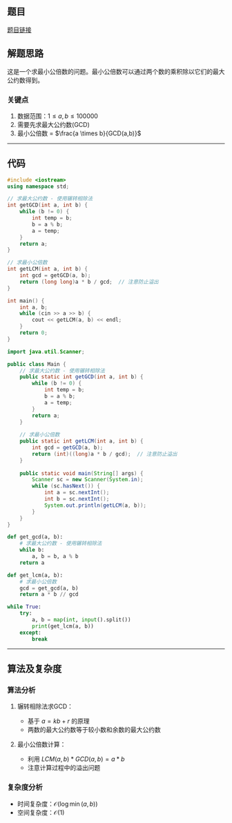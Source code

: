 ## 题目
[题目链接](https://www.nowcoder.com/practice/22948c2cad484e0291350abad86136c3?tpId=37&tqId=36932&sourceUrl=/exam/oj&channenl=wgithub&fromPut=wgithub)

## 解题思路

这是一个求最小公倍数的问题。最小公倍数可以通过两个数的乘积除以它们的最大公约数得到。

### 关键点
1. 数据范围：$1 \leq a,b \leq 100000$
2. 需要先求最大公约数(GCD)
3. 最小公倍数 = $\frac{a \times b}{GCD(a,b)}$

---

## 代码

```cpp []
#include <iostream>
using namespace std;

// 求最大公约数 - 使用辗转相除法
int getGCD(int a, int b) {
    while (b != 0) {
        int temp = b;
        b = a % b;
        a = temp;
    }
    return a;
}

// 求最小公倍数
int getLCM(int a, int b) {
    int gcd = getGCD(a, b);
    return (long long)a * b / gcd;  // 注意防止溢出
}

int main() {
    int a, b;
    while (cin >> a >> b) {
        cout << getLCM(a, b) << endl;
    }
    return 0;
}
```

```java []
import java.util.Scanner;

public class Main {
    // 求最大公约数 - 使用辗转相除法
    public static int getGCD(int a, int b) {
        while (b != 0) {
            int temp = b;
            b = a % b;
            a = temp;
        }
        return a;
    }
    
    // 求最小公倍数
    public static int getLCM(int a, int b) {
        int gcd = getGCD(a, b);
        return (int)((long)a * b / gcd);  // 注意防止溢出
    }
    
    public static void main(String[] args) {
        Scanner sc = new Scanner(System.in);
        while (sc.hasNext()) {
            int a = sc.nextInt();
            int b = sc.nextInt();
            System.out.println(getLCM(a, b));
        }
    }
}
```

```python []
def get_gcd(a, b):
    # 求最大公约数 - 使用辗转相除法
    while b:
        a, b = b, a % b
    return a

def get_lcm(a, b):
    # 求最小公倍数
    gcd = get_gcd(a, b)
    return a * b // gcd

while True:
    try:
        a, b = map(int, input().split())
        print(get_lcm(a, b))
    except:
        break
```

---

## 算法及复杂度

### 算法分析
1. 辗转相除法求GCD：
   - 基于 $a = kb + r$ 的原理
   - 两数的最大公约数等于较小数和余数的最大公约数

2. 最小公倍数计算：
   - 利用 $LCM(a,b) * GCD(a,b) = a * b$
   - 注意计算过程中的溢出问题

### 复杂度分析
- 时间复杂度：$\mathcal{O}(\log \min(a,b))$
- 空间复杂度：$\mathcal{O}(1)$